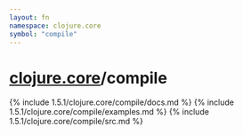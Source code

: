 ```yaml
---
layout: fn
namespace: clojure.core
symbol: "compile"
---
```


# [clojure.core](../)/compile

{% include 1.5.1/clojure.core/compile/docs.md %}
{% include 1.5.1/clojure.core/compile/examples.md %}
{% include 1.5.1/clojure.core/compile/src.md %}

